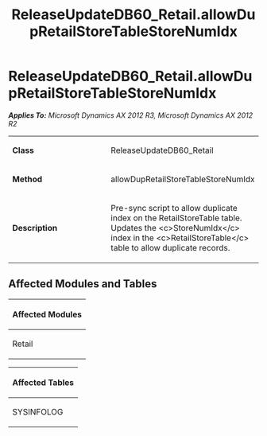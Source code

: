 ﻿---
title: ReleaseUpdateDB60_Retail.allowDupRetailStoreTableStoreNumIdx
TOCTitle: ReleaseUpdateDB60_Retail.allowDupRetailStoreTableStoreNumIdx
ms:assetid: 2e7b3af1-3db4-a826-b39f-6f6db3614db5
ms:mtpsurl: https://msdn.microsoft.com/en-us/library/JJ736019(v=AX.60)
ms:contentKeyID: 49707434
ms.date: 05/18/2015
mtps_version: v=AX.60
---

# ReleaseUpdateDB60\_Retail.allowDupRetailStoreTableStoreNumIdx 


_**Applies To:** Microsoft Dynamics AX 2012 R3, Microsoft Dynamics AX 2012 R2_

<table>
<colgroup>
<col style="width: 50%" />
<col style="width: 50%" />
</colgroup>
<tbody>
<tr class="odd">
<td><p><strong>Class</strong></p></td>
<td><p>ReleaseUpdateDB60_Retail</p></td>
</tr>
<tr class="even">
<td><p><strong>Method</strong></p></td>
<td><p>allowDupRetailStoreTableStoreNumIdx</p></td>
</tr>
<tr class="odd">
<td><p><strong>Description</strong></p></td>
<td><p>Pre-sync script to allow duplicate index on the RetailStoreTable table. Updates the &lt;c&gt;StoreNumIdx&lt;/c&gt; index in the &lt;c&gt;RetailStoreTable&lt;/c&gt; table to allow duplicate records.</p></td>
</tr>
</tbody>
</table>


## Affected Modules and Tables

<table>
<colgroup>
<col style="width: 100%" />
</colgroup>
<thead>
<tr class="header">
<th><p>Affected Modules</p></th>
</tr>
</thead>
<tbody>
<tr class="odd">
<td><p>Retail</p></td>
</tr>
</tbody>
</table>


<table>
<colgroup>
<col style="width: 100%" />
</colgroup>
<thead>
<tr class="header">
<th><p>Affected Tables</p></th>
</tr>
</thead>
<tbody>
<tr class="odd">
<td><p>SYSINFOLOG</p></td>
</tr>
</tbody>
</table>

  


